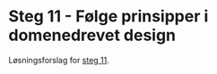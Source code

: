 # Steg 11 - Følge prinsipper i domenedrevet design

Løsningsforslag for [steg 11](https://github.com/nrkno/dotnetskolen/tree/net6/main?tab=readme-ov-file#steg-11---følge-prinsipper-i-domenedrevet-design).
